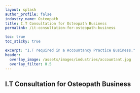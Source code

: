 ```yaml
---
layout: splash 
author_profile: false 
industry_name: Osteopath
title: I.T Consultation for Osteopath Business
permalink: /it-consultation-for-osteopath-business

toc: true
toc_sticky: true

excerpt: "I.T required in a Accountancy Practice Business."
header:
  overlay_image: /assets/images/industries/accountant.jpg
  overlay_filter: 0.5 
---
```


## I.T Consultation for Osteopath Business